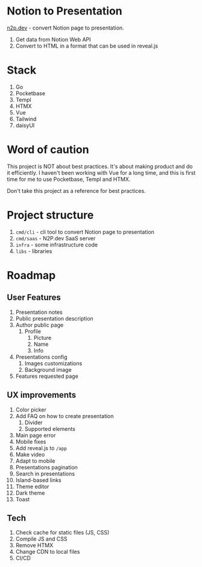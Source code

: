 # Notion to Presentation

[n2p.dev](https://n2p.dev) - convert Notion page to presentation.

1. Get data from Notion Web API
1. Convert to HTML in a format that can be used in reveal.js

# Stack

1. Go
1. Pocketbase
1. Templ
1. HTMX
1. Vue
1. Tailwind
1. daisyUI

# Word of caution

This project is NOT about best practices. It's about making product
and do it efficiently. I haven't been working with Vue for a long time,
and this is first time for me to use Pocketbase, Templ and HTMX.

Don't take this project as a reference for best practices.

# Project structure

1. `cmd/cli` - cli tool to convert Notion page to presentation
1. `cmd/saas` - N2P.dev SaaS server
1. `infra` - some infrastructure code
1. `libs` - libraries

# Roadmap

## User Features

1. Presentation notes
1. Public presentation description
1. Author public page
    1. Profile
        1. Picture
        1. Name
        1. Info
1. Presentations config
    1. Images customizations
    1. Background image
1. Features requested page

## UX improvements

1. Color picker
1. Add FAQ on how to create presentation
    1. Divider
    1. Supported elements
1. Main page error
1. Mobile fixes
1. Add reveal.js to `/app`
1. Make video
1. Adapt to mobile
1. Presentations pagination
1. Search in presentations
1. Island-based links
1. Theme editor
1. Dark theme
1. Toast

## Tech

1. Check cache for static files (JS, CSS)
1. Compile JS and CSS
1. Remove HTMX
1. Change CDN to local files
1. CI/CD